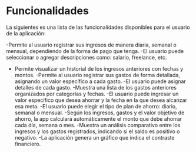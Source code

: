 # Funcionalidades

La siguientes es una lista de las funcionalidades disponibles para el usuario de la aplicación:

-Permite al usuario registrar sus ingresos de manera diaria, semanal o mensual, dependiendo de la forma de pago que tenga.
-El usuario puede seleccionar o agregar descripciones como: salario, freelance, etc.
- Permite visualizar un historial de los ingresos anteriores con fechas y montos.
-Permite al usuario registrar sus gastos de forma detallada, asignando un valor específico a cada gasto.
-El usuario puede asignar detalles de cada gasto.
-Muestra una lista de los gastos anteriores organizados por categorías y fechas.
-El usuario puede ingresar un valor específico que desea ahorrar y la fecha en la que desea alcanzar esa meta.
-El usuario puede elegir el tipo de plan de ahorro: diario, semanal o mensual.
-Según los ingresos, gastos y el valor objetivo de ahorro, la app calculará automáticamente el monto que debe ahorrar cada día, semana o mes.
-Muestra un análisis comparativo entre los ingresos y los gastos registrados, indicando si el saldo es positivo o negativo.
-La aplicación genera un gráfico que indica el contraste financiero.
